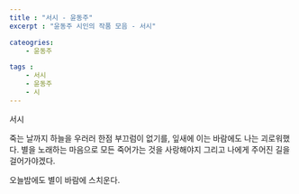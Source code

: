 ```yaml
---
title : "서시 - 윤동주"
excerpt : "윤동주 시인의 작품 모음 - 서시"

cateogries:
    - 윤동주

tags :
    - 서시
    - 윤동주
    - 시
---
```


서시

죽는 날까지 하늘을 우러러
한점 부끄럼이 없기를,
잎새에 이는 바람에도
나는 괴로워했다.
별을 노래하는 마음으로
모든 죽어가는 것을 사랑해야지
그리고 나에게 주어진 길을
걸어가야겠다.

오늘밤에도 별이 바람에 스치운다.